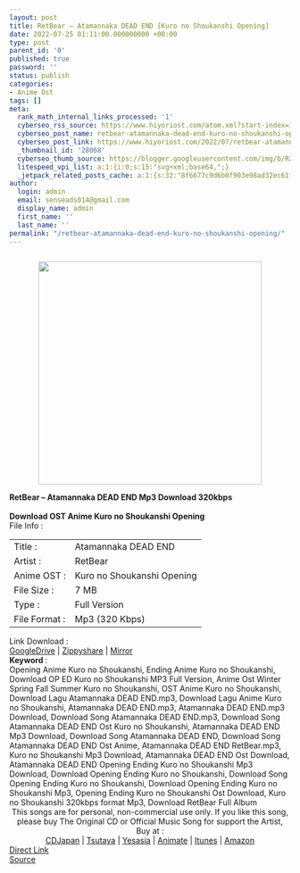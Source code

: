 ```yaml
---
layout: post
title: RetBear – Atamannaka DEAD END [Kuro no Shoukanshi Opening]
date: 2022-07-25 01:11:00.000000000 +00:00
type: post
parent_id: '0'
published: true
password: ''
status: publish
categories:
- Anime Ost
tags: []
meta:
  rank_math_internal_links_processed: '1'
  cyberseo_rss_source: https://www.hiyoriost.com/atom.xml?start-index=1
  cyberseo_post_name: retbear-atamannaka-dead-end-kuro-no-shoukanshi-opening
  cyberseo_post_link: https://www.hiyoriost.com/2022/07/retbear-atamannaka-dead-end-kuro-no.html
  _thumbnail_id: '28068'
  cyberseo_thumb_source: https://blogger.googleusercontent.com/img/b/R29vZ2xl/AVvXsEjq0esYeois2i5EHbd8oL2jh5nF1QHUSD0n-Tdz-y0cedI1s1p3xEZwD-2voMtlJfeFBzFR8crlB7PBnyGDYeGD3jha8TanP7xqh3lu-uBtPeFEJVlcNxy4_LFkkj33qfg8r3Bj3r9WXHG_pNY-_dKnzG4KHX4hJoHYUmzi-CiinGxt_4TdM-ZiA_fz/s400/cover%20%2844%29.jpg
  litespeed_vpi_list: a:1:{i:0;s:15:"svg+xml;base64,";}
  _jetpack_related_posts_cache: a:1:{s:32:"8f6677c9d6b0f903e98ad32ec61f8deb";a:2:{s:7:"expires";i:1663280162;s:7:"payload";a:3:{i:0;a:1:{s:2:"id";i:28921;}i:1;a:1:{s:2:"id";i:28898;}i:2;a:1:{s:2:"id";i:26537;}}}}
author:
  login: admin
  email: senseads014@gmail.com
  display_name: admin
  first_name: ''
  last_name: ''
permalink: "/retbear-atamannaka-dead-end-kuro-no-shoukanshi-opening/"
---
```

<div class="separator" style="clear: both"><a href="https://blogger.googleusercontent.com/img/b/R29vZ2xl/AVvXsEjq0esYeois2i5EHbd8oL2jh5nF1QHUSD0n-Tdz-y0cedI1s1p3xEZwD-2voMtlJfeFBzFR8crlB7PBnyGDYeGD3jha8TanP7xqh3lu-uBtPeFEJVlcNxy4_LFkkj33qfg8r3Bj3r9WXHG_pNY-_dKnzG4KHX4hJoHYUmzi-CiinGxt_4TdM-ZiA_fz/s977/cover%20%2844%29.jpg" style="display: block;padding: 1em 0;text-align: center"><img alt border="0" data-original-height="977" data-original-width="976" height="400" src="{{ site.baseurl }}/assets/2022/07/cover%20%2844%29.jpg" /></a></div>
<div class="judulpost">
<b>RetBear – Atamannaka DEAD END Mp3 Download 320kbps<br />
<br />
Download OST Anime Kuro no Shoukanshi Opening</b>
</div>
<div class="linkdownload">File Info : </div>
<div class="info2" id="Info">
<table>
<tbody>
<tr>
<td class="tablex">Title :</td>
<td>Atamannaka DEAD END</td>
</tr>
<tr>
<td class="tablex">Artist :</td>
<td>RetBear</td>
</tr>
<tr>
<td class="tablex">Anime OST :</td>
<td>Kuro no Shoukanshi Opening</td>
</tr>
<tr>
<td class="tablex">File Size :</td>
<td>7 MB</td>
</tr>
<tr>
<td class="tablex">Type :</td>
<td>Full Version</td>
</tr>
<tr>
<td class="tablex">File Format :</td>
<td>Mp3 (320 Kbps)</td>
</tr>
</tbody>
</table>
</div>
<div class="linkdownload">Link Download : </div>
<div class="listdl"><a href="https://drive.google.com/file/d/1TK3GKz8h9nKxdtozmClMDP2amnQ7bkgX/view?usp=drivesdk" rel="nofollow noopener" target="_blank">GoogleDrive</a> | <a href="https://www8.zippyshare.com/v/sVQ82qxn/file.html" rel="nofollow noopener" target="_blank">Zippyshare</a> | <a href="https://mir.cr/1FRQJVBC" rel="nofollow noopener" target="_blank">Mirror</a></div>
<div class="keywordz"><b>Keyword </b> :
<div class="tagser">Opening Anime Kuro no Shoukanshi, Ending Anime Kuro no Shoukanshi, Download OP ED Kuro no Shoukanshi MP3 Full Version, Anime Ost Winter Spring Fall Summer Kuro no Shoukanshi, OST Anime Kuro no Shoukanshi, Download Lagu Atamannaka DEAD END.mp3, Download Lagu Anime Kuro no Shoukanshi, Atamannaka DEAD END.mp3, Atamannaka DEAD END.mp3 Download, Download Song Atamannaka DEAD END.mp3, Download Song Atamannaka DEAD END Ost Kuro no Shoukanshi, Atamannaka DEAD END Mp3 Download, Download Song Atamannaka DEAD END, Download Song Atamannaka DEAD END Ost Anime, Atamannaka DEAD END RetBear.mp3, Kuro no Shoukanshi Mp3 Download, Atamannaka DEAD END Ost Download, Atamannaka DEAD END Opening Ending Kuro no Shoukanshi Mp3 Download, Download Opening Ending Kuro no Shoukanshi, Download Song Opening Ending Kuro no Shoukanshi, Download Opening Ending Kuro no Shoukanshi Mp3, Opening Ending Kuro no Shoukanshi Ost Download, Kuro no Shoukanshi 320kbps format Mp3, Download RetBear Full Album</div>
</div>
<div class="buycd" align="center">This songs are for personal, non-commercial use only. If you like this song, please buy The Original CD or Official Music Song for support the Artist, Buy at : <br /><a href="https://www.cdjapan.co.jp/" target="_blank" rel="noopener">CDJapan</a> | <a href="https://shop.tsutaya.co.jp/" target="_blank" rel="noopener">Tsutaya</a> | <a href="https://www.yesasia.com/" target="_blank" rel="noopener">Yesasia</a> | <a href="https://www.animate-onlineshop.jp/" target="_blank" rel="noopener">Animate</a> | <a href="https://www.apple.com/jp/itunes" target="_blank" rel="noopener">Itunes</a> | <a href="https://amazon.co.jp/" target="_blank" rel="noopener">Amazon</a>
</div>
<div class="divbtn"> <a href="https://handymansurrender.com/fihup8buzv?key=94550f7ce39444073321dde3b8782f97" class="btn"><i class="fa fa-download"></i> Direct Link</a> <br /><a href="https://www.hiyoriost.com/2022/07/retbear-atamannaka-dead-end-kuro-no.html">Source</a> </div>
